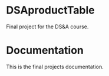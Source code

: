 # DSAproductTable
Final project for the DS&amp;A course.

# Documentation
This is the final projects documentation.
